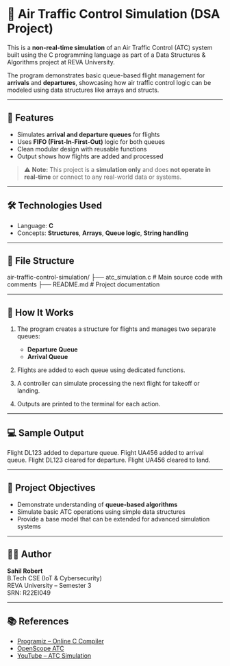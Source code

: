 # 🛫 Air Traffic Control Simulation (DSA Project)

This is a **non-real-time simulation** of an Air Traffic Control (ATC) system built using the C programming language as part of a Data Structures & Algorithms project at REVA University.

The program demonstrates basic queue-based flight management for **arrivals** and **departures**, showcasing how air traffic control logic can be modeled using data structures like arrays and structs.

---

## 📌 Features

- Simulates **arrival and departure queues** for flights
- Uses **FIFO (First-In-First-Out)** logic for both queues
- Clean modular design with reusable functions
- Output shows how flights are added and processed

> ⚠️ **Note:** This project is a **simulation only** and does **not operate in real-time** or connect to any real-world data or systems.

---

## 🛠️ Technologies Used

- Language: **C**
- Concepts: **Structures**, **Arrays**, **Queue logic**, **String handling**

---

## 📁 File Structure
air-traffic-control-simulation/ ├── atc_simulation.c # Main source code with comments ├── README.md # Project documentation

---

## 🚀 How It Works

1. The program creates a structure for flights and manages two separate queues:
   - **Departure Queue**
   - **Arrival Queue**

2. Flights are added to each queue using dedicated functions.
3. A controller can simulate processing the next flight for takeoff or landing.
4. Outputs are printed to the terminal for each action.

---

## 💻 Sample Output

Flight DL123 added to departure queue. Flight UA456 added to arrival queue. Flight DL123 cleared for departure. Flight UA456 cleared to land.

---

## 🎯 Project Objectives

- Demonstrate understanding of **queue-based algorithms**
- Simulate basic ATC operations using simple data structures
- Provide a base model that can be extended for advanced simulation systems

---

## 👨‍💻 Author

**Sahil Robert**  
B.Tech CSE (IoT & Cybersecurity)  
REVA University – Semester 3  
SRN: R22EI049  

---

## 📚 References

- [Programiz – Online C Compiler](https://www.programiz.com/c-programming/online-compiler/)
- [OpenScope ATC](https://www.openscope.co/)
- [YouTube – ATC Simulation](https://www.youtube.com/watch?v=jQmJq-Ww7Y8)




